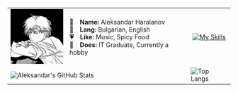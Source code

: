 <table>
  <tr>
    <td>
      <img width="125" height="125" src="assets/denji.jpg" alt="Denji">
    </td>
    <td>
      <strong>👤 Name:</strong> Aleksandar Haralanov<br>
      <strong>💬 Lang:</strong> Bulgarian, English<br>
      <strong>💗 Like:</strong> Music, Spicy Food<br>
      <strong>💼 Does:</strong> IT Graduate, Currently a hobby
    </td>
    <td align="center">
      <a href="https://skillicons.dev">
        <img src="https://skillicons.dev/icons?i=java,cs,html,css" alt="My Skills">
      </a>
    </td>
  </tr>
  <tr>
    <td colspan="2">
      <img src="https://github-readme-stats.vercel.app/api?username=aleksandarharalanov&show_icons=true&theme=github_dark" alt="Aleksandar's GitHub Stats">
    </td>
    <td>
      <img src="https://github-readme-stats.vercel.app/api/top-langs/?username=aleksandarharalanov&layout=compact&theme=github_dark" alt="Top Langs">
    </td>
  </tr>
</table>

